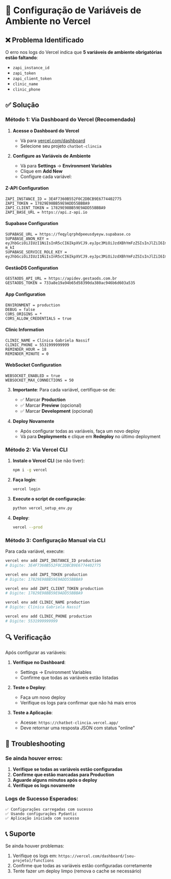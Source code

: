 # 🔧 Configuração de Variáveis de Ambiente no Vercel

## ❌ Problema Identificado

O erro nos logs do Vercel indica que **5 variáveis de ambiente obrigatórias estão faltando**:

- `zapi_instance_id`
- `zapi_token` 
- `zapi_client_token`
- `clinic_name`
- `clinic_phone`

## ✅ Solução

### Método 1: Via Dashboard do Vercel (Recomendado)

1. **Acesse o Dashboard do Vercel**
   - Vá para [vercel.com/dashboard](https://vercel.com/dashboard)
   - Selecione seu projeto `chatbot-clincia`

2. **Configure as Variáveis de Ambiente**
   - Vá para **Settings** → **Environment Variables**
   - Clique em **Add New**
   - Configure cada variável:

#### Z-API Configuration
```
ZAPI_INSTANCE_ID = 3E4F7360B552F0C2DBCB9E6774402775
ZAPI_TOKEN = 17829E98BB59E9ADD55BBBA9
ZAPI_CLIENT_TOKEN = 17829E98BB59E9ADD55BBBA9
ZAPI_BASE_URL = https://api.z-api.io
```

#### Supabase Configuration
```
SUPABASE_URL = https://feqylqrphdpeeusdyeyw.supabase.co
SUPABASE_ANON_KEY = eyJhbGciOiJIUzI1NiIsInR5cCI6IkpXVCJ9.eyJpc3MiOiJzdXBhYmFzZSIsInJlZiI6ImZlcXlscXJwaGRwZWV1c2R5ZXl3Iiwicm9sZSI6ImFub24iLCJpYXQiOjE3NTM4NzQwOTksImV4cCI6MjA2OTQ1MDA5OX0.cavDpXtpWn28D_FN6prGFjXATj8DdaUPdG7Rrd-m_kI
SUPABASE_SERVICE_ROLE_KEY = eyJhbGciOiJIUzI1NiIsInR5cCI6IkpXVCJ9.eyJpc3MiOiJzdXBhYmFzZSIsInJlZiI6ImZlcXlscXJwaGRwZWV1c2R5ZXl3Iiwicm9sZSI6InNlcnZpY2Vfcm9sZSIsImlhdCI6MTc1Mzg3NDA5OSwiZXhwIjoyMDY5NDUwMDk5fQ.gEF_cKRzAtDklZuTueVX_1XzaFrGONzECBS4tt13uIc
```

#### GestãoDS Configuration
```
GESTAODS_API_URL = https://apidev.gestaods.com.br
GESTAODS_TOKEN = 733a8e19a94b65d58390da380ac946b6d603a535
```

#### App Configuration
```
ENVIRONMENT = production
DEBUG = false
CORS_ORIGINS = *
CORS_ALLOW_CREDENTIALS = true
```

#### Clinic Information
```
CLINIC_NAME = Clínica Gabriela Nassif
CLINIC_PHONE = 5531999999999
REMINDER_HOUR = 18
REMINDER_MINUTE = 0
```

#### WebSocket Configuration
```
WEBSOCKET_ENABLED = true
WEBSOCKET_MAX_CONNECTIONS = 50
```

3. **Importante**: Para cada variável, certifique-se de:
   - ✅ Marcar **Production** 
   - ✅ Marcar **Preview** (opcional)
   - ✅ Marcar **Development** (opcional)

4. **Deploy Novamente**
   - Após configurar todas as variáveis, faça um novo deploy
   - Vá para **Deployments** e clique em **Redeploy** no último deployment

### Método 2: Via Vercel CLI

1. **Instale o Vercel CLI** (se não tiver):
   ```bash
   npm i -g vercel
   ```

2. **Faça login**:
   ```bash
   vercel login
   ```

3. **Execute o script de configuração**:
   ```bash
   python vercel_setup_env.py
   ```

4. **Deploy**:
   ```bash
   vercel --prod
   ```

### Método 3: Configuração Manual via CLI

Para cada variável, execute:

```bash
vercel env add ZAPI_INSTANCE_ID production
# Digite: 3E4F7360B552F0C2DBCB9E6774402775

vercel env add ZAPI_TOKEN production
# Digite: 17829E98BB59E9ADD55BBBA9

vercel env add ZAPI_CLIENT_TOKEN production
# Digite: 17829E98BB59E9ADD55BBBA9

vercel env add CLINIC_NAME production
# Digite: Clínica Gabriela Nassif

vercel env add CLINIC_PHONE production
# Digite: 5531999999999
```

## 🔍 Verificação

Após configurar as variáveis:

1. **Verifique no Dashboard**:
   - Settings → Environment Variables
   - Confirme que todas as variáveis estão listadas

2. **Teste o Deploy**:
   - Faça um novo deploy
   - Verifique os logs para confirmar que não há mais erros

3. **Teste a Aplicação**:
   - Acesse: `https://chatbot-clincia.vercel.app/`
   - Deve retornar uma resposta JSON com status "online"

## 🚨 Troubleshooting

### Se ainda houver erros:

1. **Verifique se todas as variáveis estão configuradas**
2. **Confirme que estão marcadas para Production**
3. **Aguarde alguns minutos após o deploy**
4. **Verifique os logs novamente**

### Logs de Sucesso Esperados:

```
✅ Configurações carregadas com sucesso
✅ Usando configurações Pydantic
✅ Aplicação iniciada com sucesso
```

## 📞 Suporte

Se ainda houver problemas:

1. Verifique os logs em: `https://vercel.com/dashboard/[seu-projeto]/functions`
2. Confirme que todas as variáveis estão configuradas corretamente
3. Tente fazer um deploy limpo (remova o cache se necessário) 
